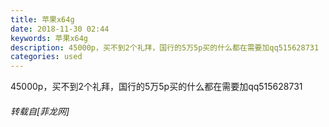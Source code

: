 ```yaml
---
title: 苹果x64g
date: 2018-11-30 02:44
keywords: 苹果x64g
description: 45000p，买不到2个礼拜，国行的5万5p买的什么都在需要加qq515628731
categories: used
---
```

<td class="t_f" id="postmessage_2379889">

45000p，买不到2个礼拜，国行的5万5p买的什么都在需要加qq515628731</td>
###### 转载自[菲龙网]